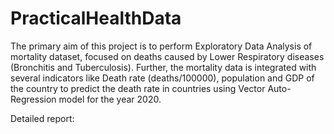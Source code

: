 # PracticalHealthData

The primary aim of this project is to perform Exploratory Data Analysis of mortality dataset, focused on deaths caused by Lower Respiratory diseases (Bronchitis and Tuberculosis). Further, the mortality data is integrated with several indicators like Death rate (deaths/100000), population and GDP of the country to predict the death rate in countries using Vector Auto-Regression model for the year 2020.

Detailed report: 

